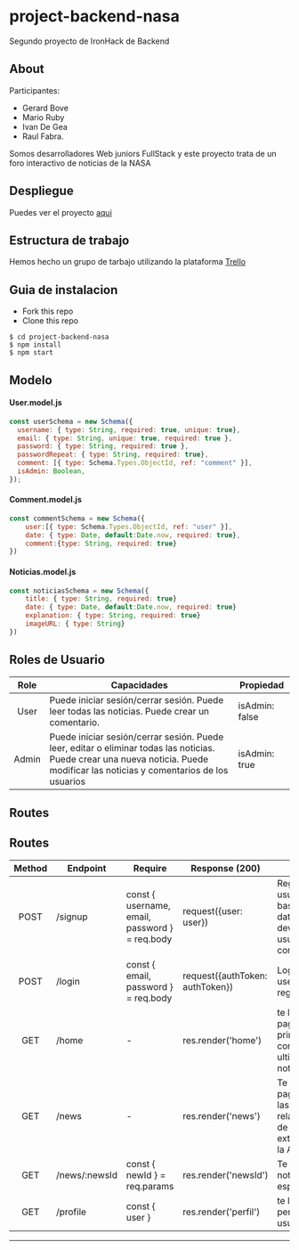 # project-backend-nasa
Segundo proyecto de IronHack de Backend
## About
Participantes: 
- Gerard Bove
- Mario Ruby
- Ivan De Gea
- Raul Fabra. 

Somos desarrolladores Web juniors FullStack y este proyecto trata de un foro interactivo de noticias de la NASA 

## Despliegue
Puedes ver el proyecto [aqui](https://github.com/)

## Estructura de trabajo 
Hemos hecho un grupo de tarbajo utilizando la plataforma [Trello](https://trello.com/b/H9d5CtPO/foro-backend-nasa)

## Guia de instalacion 
- Fork this repo
- Clone this repo 

```shell
$ cd project-backend-nasa
$ npm install
$ npm start
```

## Modelo
#### User.model.js
```js
const userSchema = new Schema({
  username: { type: String, required: true, unique: true},
  email: { type: String, unique: true, required: true },
  password: { type: String, required: true },
  passwordRepeat: { type: String, required: true},
  comment: [{ type: Schema.Types.ObjectId, ref: "comment" }],
  isAdmin: Boolean,
});
```
#### Comment.model.js
```js
const commentSchema = new Schema({
    user:[{ type: Schema.Types.ObjectId, ref: "user" }],
    date: { type: Date, default:Date.now, required: true},
    comment:{type: String, required: true}
})
```
#### Noticias.model.js
```js
const noticiasSchema = new Schema({
    title: { type: String, required: true}
    date: { type: Date, default:Date.now, required: true}
    explanation: { type: String, required: true}
    imageURL: { type: String}
})
```   
## Roles de Usuario

| Role  | Capacidades                                                                                                                              | Propiedad    |
| :---: | ------------------------------------------------------------------------------------------------------------------------------------------ | -------------- |
| User  |Puede iniciar sesión/cerrar sesión. Puede leer todas las noticias. Puede crear un comentario.                                                                     | isAdmin: false |
| Admin | Puede iniciar sesión/cerrar sesión. Puede leer, editar o eliminar todas las noticias. Puede crear una nueva noticia. Puede modificar las noticias y comentarios de los usuarios  | isAdmin: true  |

## Routes
## Routes
| Method | Endpoint                    | Require                                             | Response (200)                                                        | Action                                                                    |
| :----: | --------------------------- | --------------------------------------------------- |---------------------------------------------------------------------- | ------------------------------------------------------------------------- |
| POST   | /signup                     | const { username, email, password } = req.body      | request({user: user})                                                    | Registra al usuario en la base de datos y devuelve el usuario conectado.      |
| POST   | /login                      | const { email, password } = req.body                | request({authToken: authToken})                                          | Logs in a user already registered.                                        |
| GET    | /home            | -                                                   | res.render('home')                                                 | te lleva a la pagina principal con las ultimas noticias
| GET    | /news            | -                                                   | res.render('news')                                                  | Te lleva a la pagina de las noticias relacionadas de la nasa extraidas de la API |
| GET    | /news/:newsId | const { newId } = req.params                    |   res.render('newsId')                                                   | Te lleva a la noticia especifica                       |
| GET    | /profile | const { user }                  | res.render('perfil')                                                       | te lleva a tu perfil de usuario
---

